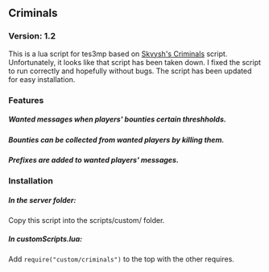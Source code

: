 ## Criminals

### Version: 1.2
This is a lua script for tes3mp based on [Skvysh's Criminals](https://github.com/Skvysh/TES3MP-Scripts/tree/master/Criminals) script. Unfortunately, it looks like that script has been taken down.
I fixed the script to run correctly and hopefully without bugs. The script has been updated for easy installation.

### Features

##### Wanted messages when players' bounties certain threshholds.

##### Bounties can be collected from wanted players by killing them.

##### Prefixes are added to wanted players' messages.

### Installation

##### In the server folder:
Copy this script into the scripts/custom/ folder.

##### In customScripts.lua:
Add ````require("custom/criminals")```` to the top with the other requires.

